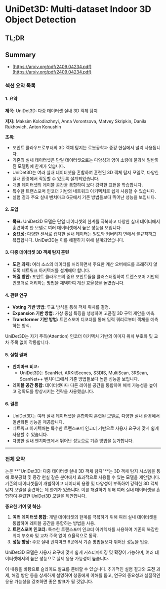 # UniDet3D: Multi-dataset Indoor 3D Object Detection
## TL;DR
## Summary
- [https://arxiv.org/pdf/2409.04234.pdf](https://arxiv.org/pdf/2409.04234.pdf)

### 섹션 요약 목록

#### 1. 요약

**제목:** UniDet3D: 다중 데이터셋 실내 3D 객체 탐지

**저자:** Maksim Kolodiazhnyi, Anna Vorontsova, Matvey Skripkin, Danila Rukhovich, Anton Konushin

**초록:**
- 포인트 클라우드로부터의 3D 객체 탐지는 로봇공학과 증강 현실에서 널리 사용됩니다.
- 기존의 실내 데이터셋은 단일 데이터셋으로는 다양성과 양이 소량에 불과해 일반화된 모델링에 한계가 있습니다.
- UniDet3D는 여러 실내 데이터셋을 혼합하여 훈련된 3D 객체 탐지 모델로, 다양한 실내 환경에서 작동할 수 있도록 설계되었습니다.
- 개별 데이터셋의 레이블 공간을 통합하여 보다 강력한 표현을 학습합니다.
- 특수한 트랜스포머 인코더 기반의 네트워크 아키텍처로 쉽게 사용할 수 있습니다.
- 실험 결과 주요 실내 벤치마크 6곳에서 기존 방법들보다 뛰어난 성능을 보입니다.

#### 2. 도입

- **목표:** UniDet3D 모델은 단일 데이터셋의 한계를 극복하고 다양한 실내 데이터에서 훈련하여 한 모델로 여러 데이터셋에서 높은 성능을 보입니다.
- **중요성:** 다양한 센서로 캡처한 실내 데이터는 밀도와 커버리지 면에서 불규칙하고 복잡합니다. UniDet3D는 이를 해결하기 위해 설계되었습니다.

#### 3. 다중 데이터셋 3D 객체 탐지 훈련

- **도전 과제:** 여러 소스의 데이터를 처리하면서 주요한 계산 오버헤드를 초래하지 않도록 네트워크 아키텍처를 설계해야 합니다.
- **해결 방안:** 포인트 클라우드의 중요 포인트들을 클러스터링하여 트랜스포머 기반의 인코더로 처리하는 방법을 채택하여 계산 효율성을 높였습니다.

#### 4. 관련 연구

- **Voting 기반 방법:** 투표 방식을 통해 객체 위치를 결정.
- **Expansion 기반 방법:** 가상 중심 특징을 생성하여 고품질 3D 구역 제안을 예측.
- **Transformer 기반 방법:** 트랜스포머 디코더를 통해 입력 쿼리로부터 객체를 예측하는 방식.
  
UniDet3D는 자기 주목(Attention) 인코더 아키텍처 기반의 이미지 위치 부호화 및 교차 주목 없이 작동합니다.

#### 5. 실험 결과

- **벤치마크 비교:**
  - UniDet3D는 ScanNet, ARKitScenes, S3DIS, MultiScan, 3RScan, ScanNet++ 벤치마크에서 기존 방법들보다 높은 성능을 보입니다.
- **레이블 공간 통합:** 데이터셋마다 다른 레이블 공간을 통합하여 해석 가능성을 높이고 정확도를 향상시키는 전략을 사용했습니다.
  
#### 6. 결론

- UniDet3D는 여러 실내 데이터셋을 혼합하여 훈련된 모델로, 다양한 실내 환경에서 일반화된 성능을 제공합니다.
- 네트워크 아키텍처는 특수한 트랜스포머 인코더 기반으로 사용자 요구에 맞게 쉽게 사용할 수 있습니다.
- 다양한 실내 벤치마크에서 뛰어난 성능으로 기존 방법을 능가합니다.

---

### 전체 요약

논문 **"UniDet3D: 다중 데이터셋 실내 3D 객체 탐지"**는 3D 객체 탐지 시스템을 통해 로봇공학 및 증강 현실 같은 분야에서 효과적으로 사용될 수 있는 모델을 제안합니다. 기존의 데이터셋들이 개별적이고 데이터의 용량 및 다양성이 부족하여 강력한 3D 객체 탐지 모델을 훈련하는 데 한계가 있습니다. 이를 해결하기 위해 여러 실내 데이터셋을 혼합하여 훈련한 UniDet3D 모델을 제안합니다.

**중요한 기여 및 혁신:** 
1. **여러 데이터셋 통합:** 개별 데이터셋의 한계를 극복하기 위해 여러 실내 데이터셋을 통합하여 레이블 공간을 통합하는 방법을 사용.
2. **트랜스포머 인코더:** 특수한 트랜스포머 인코더 아키텍처를 사용하여 기존의 복잡한 위치 부호화 및 교차 주목 없이 효율적으로 동작.
3. **성능 향상:** 주요 실내 벤치마크 6곳에서 기존 방법들보다 뛰어난 성능을 입증.

UniDet3D 모델은 사용자 요구에 맞게 쉽게 커스터마이징 및 확장이 가능하며, 여러 데이터셋에서의 높은 성능으로 실제 응용 가능성이 높습니다.

이 내용을 바탕으로 슬라이드 발표를 준비할 수 있습니다. 추가적인 실험 결과와 도전 과제, 해결 방안 등을 상세하게 설명하여 청중에게 이해를 돕고, 연구의 중요성과 실질적인 응용 가능성을 강조하면 좋은 발표가 될 것입니다.